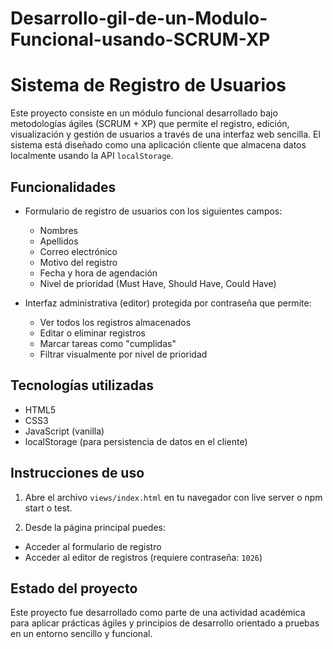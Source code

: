 # Desarrollo-gil-de-un-Modulo-Funcional-usando-SCRUM-XP

# Sistema de Registro de Usuarios

Este proyecto consiste en un módulo funcional desarrollado bajo metodologías ágiles (SCRUM + XP) que permite el registro, edición, visualización y gestión de usuarios a través de una interfaz web sencilla. El sistema está diseñado como una aplicación cliente que almacena datos localmente usando la API `localStorage`.

## Funcionalidades

- Formulario de registro de usuarios con los siguientes campos:
  - Nombres
  - Apellidos
  - Correo electrónico
  - Motivo del registro
  - Fecha y hora de agendación
  - Nivel de prioridad (Must Have, Should Have, Could Have)

- Interfaz administrativa (editor) protegida por contraseña que permite:
  - Ver todos los registros almacenados
  - Editar o eliminar registros
  - Marcar tareas como "cumplidas"
  - Filtrar visualmente por nivel de prioridad

## Tecnologías utilizadas

- HTML5
- CSS3
- JavaScript (vanilla)
- localStorage (para persistencia de datos en el cliente)

## Instrucciones de uso

1. Abre el archivo `views/index.html` en tu navegador con live server o npm start o test.

2. Desde la página principal puedes:
- Acceder al formulario de registro
- Acceder al editor de registros (requiere contraseña: `1026`)


## Estado del proyecto

Este proyecto fue desarrollado como parte de una actividad académica para aplicar prácticas ágiles y principios de desarrollo orientado a pruebas en un entorno sencillo y funcional.



